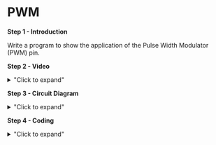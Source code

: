 # PWM 

**Step 1 - Introduction** </br>

Write a program to show the application of the Pulse Width Modulator (PWM) pin.

**Step 2 - Video** </br>

<details>
<summary>"Click to expand"</summary>
</br>
Youtube link here --> https://www.youtube.com/embed/Oo4tHA2HMq4 </br>
</br>

[![Example 2](https://img.youtube.com/vi/Oo4tHA2HMq4/0.jpg)](https://www.youtube.com/watch?v=Oo4tHA2HMq4)
</details>

**Step 3 - Circuit Diagram** <br/>

<details>
<summary>"Click to expand"</summary>
<p align = "centre">
  <img src="https://github.com/Basitzaky/Embedded_System/blob/main/Week%2005/Example%202/Week%205.PNG" width = "500" height = "400" />   <img src="https://github.com/Basitzaky/Embedded_System/blob/main/Week%2005/Example%202/Example%202.jpg" width = "446" height = "400" />
  
&nbsp; &nbsp; &nbsp; &nbsp; &nbsp; &nbsp; &nbsp; &nbsp; &nbsp; &nbsp; &nbsp; &nbsp; &nbsp; &nbsp; &nbsp; &nbsp; &nbsp; &nbsp; &nbsp; &nbsp; &nbsp; &nbsp; &nbsp; &nbsp; Frtizing &nbsp; &nbsp; &nbsp; &nbsp; &nbsp; &nbsp; &nbsp; &nbsp; &nbsp; &nbsp; &nbsp; &nbsp; &nbsp; &nbsp; &nbsp; &nbsp; &nbsp; &nbsp; &nbsp; &nbsp; &nbsp; &nbsp; &nbsp; &nbsp; &nbsp; &nbsp; &nbsp; &nbsp; &nbsp; &nbsp; &nbsp; &nbsp; &nbsp; &nbsp; &nbsp; &nbsp; &nbsp; &nbsp; &nbsp; &nbsp; &nbsp; &nbsp; &nbsp; &nbsp; &nbsp; &nbsp; &nbsp; &nbsp; &nbsp; &nbsp; &nbsp; Actual &nbsp; &nbsp; &nbsp; &nbsp; &nbsp; &nbsp; &nbsp; &nbsp; &nbsp; &nbsp; &nbsp; &nbsp; &nbsp; &nbsp; &nbsp; &nbsp; &nbsp; &nbsp;
</details>

**Step 4 - Coding** <br/> 

<details>
<summary>"Click to expand"</summary>
</br>  
You can look at the code here --> <a href="https://github.com/Basitzaky/Embedded_System/blob/main/Week%2006/PWM.ino">Arduino Code</a> </br>
</br>

![PWM](https://user-images.githubusercontent.com/56385955/100682927-32898280-33b2-11eb-84ff-daeb1c403b50.PNG)

</details>


